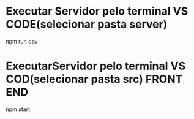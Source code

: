 # Executar Servidor pelo terminal VS CODE(selecionar pasta server)
npm run dev

# ExecutarServidor pelo terminal VS COD(selecionar pasta src) FRONT END
npm start




